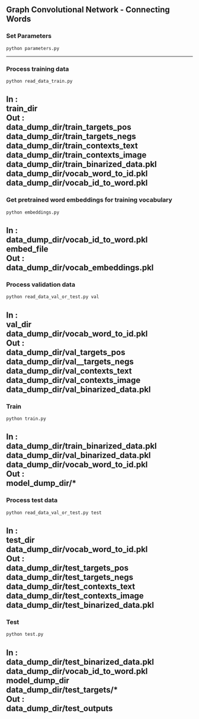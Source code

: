 ## Graph Convolutional Network - Connecting Words

### Set Parameters
```
python parameters.py
```
-----------------------------------------------


### Process training data
```
python read_data_train.py
```
In : <br>  train_dir <br>
Out : <br> data_dump_dir/train_targets_pos <br>
	  data_dump_dir/train_targets_negs <br>
	  data_dump_dir/train_contexts_text <br>
	  data_dump_dir/train_contexts_image <br>
	  data_dump_dir/train_binarized_data.pkl <br>
	  data_dump_dir/vocab_word_to_id.pkl <br>
	  data_dump_dir/vocab_id_to_word.pkl <br>
-----------------------------------------------


### Get pretrained word embeddings for training vocabulary 
```
python embeddings.py
```
In : <br>data_dump_dir/vocab_id_to_word.pkl <br>
	 embed_file <br>
Out : <br>data_dump_dir/vocab_embeddings.pkl <br>
-----------------------------------------------


### Process validation data
```
python read_data_val_or_test.py val
```
In : <br>val_dir <br>
	 data_dump_dir/vocab_word_to_id.pkl	 <br> 
Out :<br>data_dump_dir/val_targets_pos <br>
	  data_dump_dir/val__targets_negs <br>
	  data_dump_dir/val_contexts_text <br>
	  data_dump_dir/val_contexts_image <br>
	  data_dump_dir/val_binarized_data.pkl <br>
-----------------------------------------------


### Train
```
python train.py
```
In : <br>data_dump_dir/train_binarized_data.pkl <br>
	 data_dump_dir/val_binarized_data.pkl <br>
	 data_dump_dir/vocab_word_to_id.pkl <br>
Out : <br>model_dump_dir/* <br>
-----------------------------------------------


### Process test data 
```
python read_data_val_or_test.py test
```
In : <br>test_dir <br>
	 data_dump_dir/vocab_word_to_id.pkl	 <br> 
Out : <br>data_dump_dir/test_targets_pos <br>
	  data_dump_dir/test_targets_negs <br>
	  data_dump_dir/test_contexts_text <br>
	  data_dump_dir/test_contexts_image <br>
	  data_dump_dir/test_binarized_data.pkl <br>
-----------------------------------------------


### Test
```
python test.py
```
In : <br> data_dump_dir/test_binarized_data.pkl <br>
	 data_dump_dir/vocab_id_to_word.pkl <br>
	 model_dump_dir <br>
	 data_dump_dir/test_targets/* <br>
Out : <br> data_dump_dir/test_outputs <br>
-----------------------------------------------
